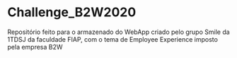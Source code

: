 # Challenge_B2W2020
Repositório feito para o armazenado do WebApp criado pelo grupo Smile da 1TDSJ da faculdade FIAP, com o tema de Employee Experience imposto pela empresa B2W
